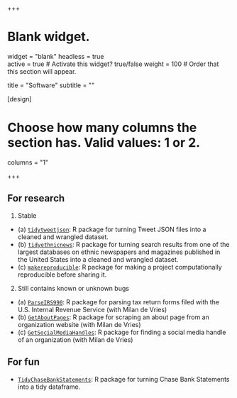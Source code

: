+++
# Blank widget.
widget = "blank"
headless = true  
active = true  # Activate this widget? true/false
weight = 100  # Order that this section will appear.

title = "Software"
subtitle = ""

[design]
  # Choose how many columns the section has. Valid values: 1 or 2.
  columns = "1"

+++

## For research 

1. Stable 

- (a) [`tidytweetjson`](https://jaeyk.github.io/tidytweetjson/): R package for turning Tweet JSON files into a cleaned and wrangled dataset. 
- (b) [`tidyethnicnews`](https://jaeyk.github.io/tidyethnicnews/): R package for turning search results from one of the largest databases on ethnic newspapers and magazines published in the United States into a cleaned and wrangled dataset. 
- (c) [`makereproducible`](https://jaeyk.github.io/makereproducible/): R package for making a project computationally reproducible before sharing it.

2. Still contains known or unknown bugs 

- (a) [`ParseIRS990`](https://github.com/p3lab/ParseIRS990): R package for parsing tax return forms filed with the U.S. Internal Revenue Service (with Milan de Vries) 
- (b) [`GetAboutPages`](https://github.com/p3lab/GetAboutPages): R package for scraping an about page from an organization website (with Milan de Vries)
- (c) [`GetSocialMediaHandles`](https://github.com/p3lab/GetSocialMediaHandles): R package for finding a social media handle of an organization (with Milan de Vries) 

## For fun 

- [`TidyChaseBankStatements`](https://jaeyk.github.io/TidyChaseBankStatements/): R package for turning Chase Bank Statements into a tidy dataframe.
